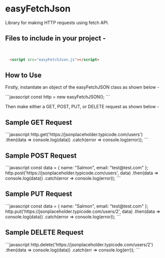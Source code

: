 # easyFetchJson
Library for making HTTP requests using fetch API.

<h2>Files to include in your project -</h2><br>

```html
  <script src="easyFetchJson.js"></script>
```

<h2>How to Use </h2>

<p> Firstly, instantiate an object of the easyFetchJSON class as shown below -</p>
```javascript
  const http = new easyFetchJSON();
```
<p> Then make either a GET, POST, PUT, or DELETE request as shown below - </p>

<h2>Sample GET Request </h2>
```javascript
http.get('https://jsonplaceholder.typicode.com/users')
.then(data => console.log(data))
.catch(error => console.log(error));
```

<h2>Sample POST Request </h2>
```javascript
const data = {
    name: "Salmon",
    email: "test@test.com"
};
http.post('https://jsonplaceholder.typicode.com/users', data)
    .then(data => console.log(data))
    .catch(error => console.log(error));
```

<h2>Sample PUT Request </h2>
```javascript
const data = {
    name: "Salmon",
    email: "test@test.com"
};
http.put('https://jsonplaceholder.typicode.com/users/2', data)
        .then(data => console.log(data))
        .catch(error => console.log(error));
```
<h2>Sample DELETE Request </h2>
```javascript
http.delete('https://jsonplaceholder.typicode.com/users/2')
    .then(data => console.log(data))
    .catch(err => console.log(err));
```

